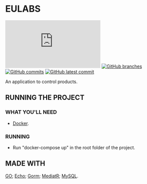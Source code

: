 # EULABS
[![GitHub license](https://badgen.net/github/license/Naereen/Strapdown.js)](https://github.com/pedrooctaviocruvinel/eulabs/blob/main/LICENSE) [![GitHub branches](https://badgen.net/github/branches/pedrooctaviocruvinel/eulabs)](https://github.com/pedrooctaviocruvinel/eulabs) [![GitHub commits](https://badgen.net/github/commits/pedrooctaviocruvinel/eulabs)](https://GitHub.com/pedrooctaviocruvinel/eulabs/commit/) [![GitHub latest commit](https://badgen.net/github/last-commit/pedrooctaviocruvinel/eulabs)](https://GitHub.com/pedrooctaviocruvinel/eulabs/commit/)

An application to control products.

## RUNNING THE PROJECT
### WHAT YOU'LL NEED
- [Docker](https://www.docker.com/get-started/).

### RUNNING
- Run "docker-compose up" in the root folder of the project.

## MADE WITH
[GO](https://go.dev/);
[Echo](https://echo.labstack.com/);
[Gorm](https://gorm.io/);
[MediatR](https://www.nuget.org/packages/MediatR);
[MySQL](https://www.mysql.com/).
